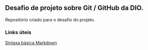 ## Desafio de projeto sobre Git / GitHub da DIO.
Repositório criado para o desafio do projeto.
### Links úteis
[Sintaxa básica Markdown](https://markdown.net.br/sintaxe-basica/)